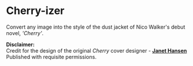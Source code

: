 # **Cherry-izer**
Convert any image into the style of the dust jacket of Nico Walker's debut novel, *'Cherry'*.  



**Disclaimer:**  
Credit for the design of the original *Cherry* cover designer - **[Janet Hansen](http://www.janet-hansen.com/)**  
Published with requisite permissions.
